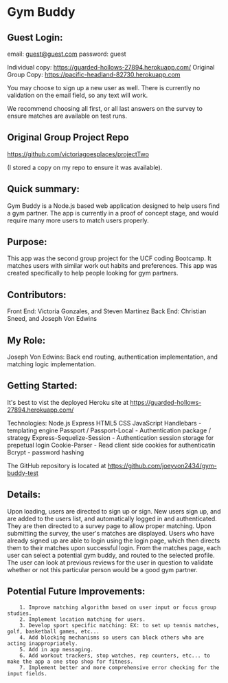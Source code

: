# Gym Buddy

## Guest Login: 
email: guest@guest.com
password: guest

Individual copy: https://guarded-hollows-27894.herokuapp.com/
Original Group Copy: https://pacific-headland-82730.herokuapp.com

You may choose to sign up a new user as well. There is currently no validation on the email field, so any text will work.

We recommend choosing all first, or all last answers on the survey to ensure matches are available on test runs.

## Original Group Project Repo
https://github.com/victoriagoesplaces/projectTwo

(I stored a copy on my repo to ensure it was available).

## Quick summary:
Gym Buddy is a Node.js based web application designed to help users find a gym partner. The app is currently in a proof of concept stage, and would require many more users to match users properly.

## Purpose:
This app was the second group project for the UCF coding Bootcamp. It matches users with similar work out habits and preferences. This app was created specifically to help people looking for gym partners.

## Contributors: 
Front End: Victoria Gonzales, and Steven Martinez
Back End: Christian Sneed, and Joseph Von Edwins

## My Role:
Joseph Von Edwins: Back end routing, authentication implementation, and matching logic implementation.

## Getting Started:
It's best to vist the deployed Heroku site at 
https://guarded-hollows-27894.herokuapp.com/

Technologies:   Node.js
                Express
                HTML5
                CSS
                JavaScript
                Handlebars - templating engine
                Passport / Passport-Local - Authentication package / strategy
                Express-Sequelize-Session - Authentication session storage for prepetual login
                Cookie-Parser - Read client side cookies for authenticatin
                Bcrypt - password hashing

The GitHub repository is located at 
https://github.com/joeyvon2434/gym-buddy-test

## Details:
Upon loading, users are directed to sign up or sign. New users sign up, and are added to the users list, and automatically logged in and authenticated. They are then directed to a survey page to allow proper matching. Upon submitting the survey, the user's matches are displayed. Users who have already signed up are able to login using the login page, which then directs them to their matches upon successful login. From the matches page, each user can select a potential gym buddy, and routed to the selected profile. The user can look at previous reviews for the user in question to validate whether or not this particular person would be a good gym partner.

## Potential Future Improvements: 
        1. Improve matching algorithm based on user input or focus group studies.
        2. Implement location matching for users.
        3. Develop sport specific matching: EX: to set up tennis matches, golf, basketball games, etc...
        4. Add blocking mechanisms so users can block others who are acting inappropriately.
        5. Add in app messaging.
        6. Add workout trackers, stop watches, rep counters, etc... to make the app a one stop shop for fitness.
        7. Implement better and more comprehensive error checking for the input fields.